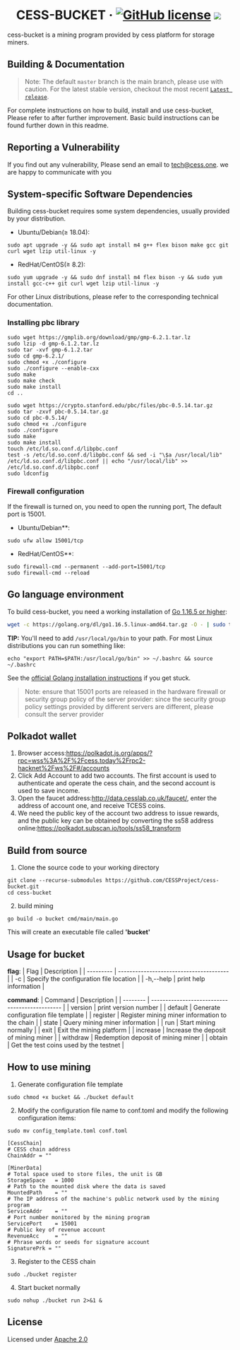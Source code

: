 # <h1 align="center">CESS-BUCKET &middot; [![GitHub license](https://img.shields.io/badge/license-Apache2-blue)](#LICENSE) <a href=""><img src="https://img.shields.io/badge/golang-%3E%3D1.16-blue.svg" /></a></h1>

cess-bucket is a mining program provided by cess platform for storage miners.

## Building & Documentation

> Note: The default `master` branch is the main branch, please use with caution. For the latest stable version, checkout the most recent [`Latest release`](https://github.com/CESSProject/cess-bucket/releases).

For complete instructions on how to build, install and use cess-bucket, Please refer to after further improvement. Basic build instructions can be found further down in this readme.

## Reporting a Vulnerability

If you find out any vulnerability, Please send an email to tech@cess.one.
we are happy to communicate with you

## System-specific Software Dependencies

Building cess-bucket requires some system dependencies, usually provided by your distribution.

- Ubuntu/Debian(≥ 18.04):
```
sudo apt upgrade -y && sudo apt install m4 g++ flex bison make gcc git curl wget lzip util-linux -y
```

- RedHat/CentOS(≥ 8.2):
```
sudo yum upgrade -y && sudo dnf install m4 flex bison -y && sudo yum install gcc-c++ git curl wget lzip util-linux -y
```

For other Linux distributions, please refer to the corresponding technical documentation.

### Installing pbc library
```
sudo wget https://gmplib.org/download/gmp/gmp-6.2.1.tar.lz
sudo lzip -d gmp-6.1.2.tar.lz
sudo tar -xvf gmp-6.1.2.tar
sudo cd gmp-6.2.1/
sudo chmod +x ./configure
sudo ./configure --enable-cxx
sudo make
sudo make check
sudo make install
cd ..

sudo wget https://crypto.stanford.edu/pbc/files/pbc-0.5.14.tar.gz
sudo tar -zxvf pbc-0.5.14.tar.gz
sudo cd pbc-0.5.14/
sudo chmod +x ./configure
sudo ./configure
sudo make
sudo make install
touch /etc/ld.so.conf.d/libpbc.conf
test -s /etc/ld.so.conf.d/libpbc.conf && sed -i "\$a /usr/local/lib" /etc/ld.so.conf.d/libpbc.conf || echo "/usr/local/lib" >> /etc/ld.so.conf.d/libpbc.conf
sudo ldconfig
```

### Firewall configuration

If the firewall is turned on, you need to open the running port, The default port is 15001.

- Ubuntu/Debian**:
```
sudo ufw allow 15001/tcp
```

- RedHat/CentOS**:
```
sudo firewall-cmd --permanent --add-port=15001/tcp
sudo firewall-cmd --reload
```

## Go language environment

To build cess-bucket, you need a working installation of [Go 1.16.5 or higher](https://golang.org/dl/):

```bash
wget -c https://golang.org/dl/go1.16.5.linux-amd64.tar.gz -O - | sudo tar -xz -C /usr/local
```

**TIP:**
You'll need to add `/usr/local/go/bin` to your path. For most Linux distributions you can run something like:

```shell
echo "export PATH=$PATH:/usr/local/go/bin" >> ~/.bashrc && source ~/.bashrc
```

See the [official Golang installation instructions](https://golang.org/doc/install) if you get stuck.

> Note: ensure that 15001 ports are released in the hardware firewall or security group policy of the server provider: since the security group policy settings provided by different servers are different, please consult the server provider
> 

## Polkadot wallet

1. Browser access:https://polkadot.js.org/apps/?rpc=wss%3A%2F%2Fcess.today%2Frpc2-hacknet%2Fws%2F#/accounts
2. Click Add Account to add two accounts. The first account is used to authenticate and operate the cess chain, and the second account is used to save income.
3. Open the faucet address:http://data.cesslab.co.uk/faucet/, enter the address of account one, and receive TCESS coins.
4. We need the public key of the account two address to issue rewards, and the public key can be obtained by converting the ss58 address online:https://polkadot.subscan.io/tools/ss58_transform

## Build from source

1. Clone the source code to your working directory

```
git clone --recurse-submodules https://github.com/CESSProject/cess-bucket.git
cd cess-bucket
```

2. build mining

```
go build -o bucket cmd/main/main.go
```

This will create an executable file called **'bucket'**

## Usage for bucket

**flag**:
| Flag      | Description                             |
| --------- | --------------------------------------- |
| -c        | Specify the configuration file location |
| -h,--help | print help information                  |

**command**:
| Command  | Description                                    |
| -------- | ---------------------------------------------- |
| version  | print version number                           |
| default  | Generate configuration file template           |
| register | Register mining miner information to the chain |
| state    | Query mining miner information                 |
| run      | Start mining normally                          |
| exit     | Exit the mining platform                       |
| increase | Increase the deposit of mining miner           |
| withdraw | Redemption deposit of mining miner             |
| obtain   | Get the test coins used by the testnet         |

## How to use mining
1. Generate configuration file template
```
sudo chmod +x bucket && ./bucket default
```

2. Modify the configuration file name to conf.toml and modify the following configuration items:
```
sudo mv config_template.toml conf.toml 
```

```
[CessChain]
# CESS chain address
ChainAddr = ""

[MinerData]
# Total space used to store files, the unit is GB
StorageSpace   = 1000
# Path to the mounted disk where the data is saved
MountedPath    = ""
# The IP address of the machine's public network used by the mining program
ServiceAddr    = ""
# Port number monitored by the mining program
ServicePort    = 15001
# Public key of revenue account
RevenueAcc     = ""
# Phrase words or seeds for signature account
SignaturePrk = ""
```

3. Register to the CESS chain
```
sudo ./bucket register
```

4. Start bucket normally
```
sudo nohup ./bucket run 2>&1 &
```


## License
Licensed under [Apache 2.0](https://github.com/CESSProject/cess-bucket/blob/main/LICENSE)
